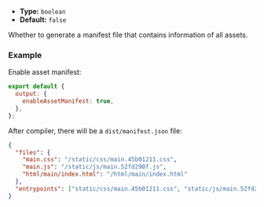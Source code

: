 - **Type:** `boolean`
- **Default:** `false`

Whether to generate a manifest file that contains information of all assets.

### Example

Enable asset manifest:

```js
export default {
  output: {
    enableAssetManifest: true,
  },
};
```

After compiler, there will be a `dist/manifest.json` file:

```json
{
  "files": {
    "main.css": "/static/css/main.45b01211.css",
    "main.js": "/static/js/main.52fd298f.js",
    "html/main/index.html": "/html/main/index.html"
  },
  "entrypoints": ["static/css/main.45b01211.css", "static/js/main.52fd298f.js"]
}
```
